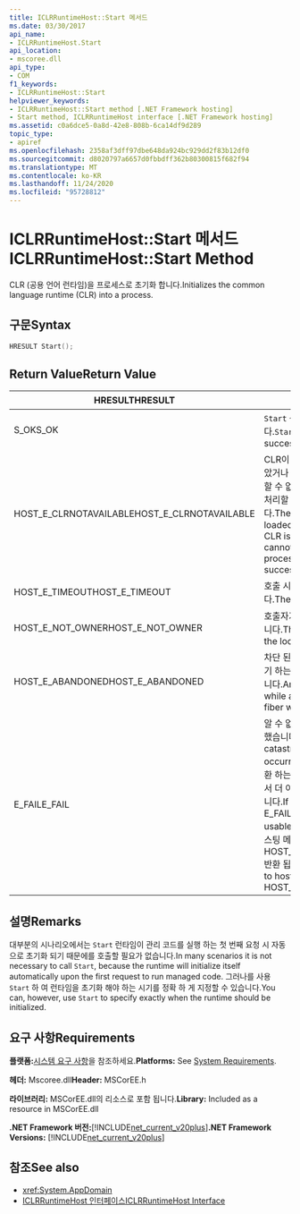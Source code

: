 ```yaml
---
title: ICLRRuntimeHost::Start 메서드
ms.date: 03/30/2017
api_name:
- ICLRRuntimeHost.Start
api_location:
- mscoree.dll
api_type:
- COM
f1_keywords:
- ICLRRuntimeHost::Start
helpviewer_keywords:
- ICLRRuntimeHost::Start method [.NET Framework hosting]
- Start method, ICLRRuntimeHost interface [.NET Framework hosting]
ms.assetid: c0a6dce5-0a8d-42e8-808b-6ca14df9d289
topic_type:
- apiref
ms.openlocfilehash: 2358af3dff97dbe648da924bc929dd2f83b12df0
ms.sourcegitcommit: d8020797a6657d0fbbdff362b80300815f682f94
ms.translationtype: MT
ms.contentlocale: ko-KR
ms.lasthandoff: 11/24/2020
ms.locfileid: "95728812"
---
```

# <a name="iclrruntimehoststart-method"></a><span data-ttu-id="50297-102">ICLRRuntimeHost::Start 메서드</span><span class="sxs-lookup"><span data-stu-id="50297-102">ICLRRuntimeHost::Start Method</span></span>

<span data-ttu-id="50297-103">CLR (공용 언어 런타임)을 프로세스로 초기화 합니다.</span><span class="sxs-lookup"><span data-stu-id="50297-103">Initializes the common language runtime (CLR) into a process.</span></span>  
  
## <a name="syntax"></a><span data-ttu-id="50297-104">구문</span><span class="sxs-lookup"><span data-stu-id="50297-104">Syntax</span></span>  
  
```cpp  
HRESULT Start();  
```  
  
## <a name="return-value"></a><span data-ttu-id="50297-105">Return Value</span><span class="sxs-lookup"><span data-stu-id="50297-105">Return Value</span></span>  
  
|<span data-ttu-id="50297-106">HRESULT</span><span class="sxs-lookup"><span data-stu-id="50297-106">HRESULT</span></span>|<span data-ttu-id="50297-107">설명</span><span class="sxs-lookup"><span data-stu-id="50297-107">Description</span></span>|  
|-------------|-----------------|  
|<span data-ttu-id="50297-108">S_OK</span><span class="sxs-lookup"><span data-stu-id="50297-108">S_OK</span></span>|<span data-ttu-id="50297-109">`Start` 성공적으로 반환 되었습니다.</span><span class="sxs-lookup"><span data-stu-id="50297-109">`Start` returned successfully.</span></span>|  
|<span data-ttu-id="50297-110">HOST_E_CLRNOTAVAILABLE</span><span class="sxs-lookup"><span data-stu-id="50297-110">HOST_E_CLRNOTAVAILABLE</span></span>|<span data-ttu-id="50297-111">CLR이 프로세스에 로드 되지 않았거나 CLR이 관리 코드를 실행할 수 없거나 호출을 성공적으로 처리할 수 없는 상태에 있습니다.</span><span class="sxs-lookup"><span data-stu-id="50297-111">The CLR has not been loaded into a process, or the CLR is in a state in which it cannot run managed code or process the call successfully.</span></span>|  
|<span data-ttu-id="50297-112">HOST_E_TIMEOUT</span><span class="sxs-lookup"><span data-stu-id="50297-112">HOST_E_TIMEOUT</span></span>|<span data-ttu-id="50297-113">호출 시간이 초과 되었습니다.</span><span class="sxs-lookup"><span data-stu-id="50297-113">The call timed out.</span></span>|  
|<span data-ttu-id="50297-114">HOST_E_NOT_OWNER</span><span class="sxs-lookup"><span data-stu-id="50297-114">HOST_E_NOT_OWNER</span></span>|<span data-ttu-id="50297-115">호출자가 잠금을 소유 하지 않습니다.</span><span class="sxs-lookup"><span data-stu-id="50297-115">The caller does not own the lock.</span></span>|  
|<span data-ttu-id="50297-116">HOST_E_ABANDONED</span><span class="sxs-lookup"><span data-stu-id="50297-116">HOST_E_ABANDONED</span></span>|<span data-ttu-id="50297-117">차단 된 스레드나 파이버에서 대기 하는 동안 이벤트를 취소 했습니다.</span><span class="sxs-lookup"><span data-stu-id="50297-117">An event was canceled while a blocked thread or fiber was waiting on it.</span></span>|  
|<span data-ttu-id="50297-118">E_FAIL</span><span class="sxs-lookup"><span data-stu-id="50297-118">E_FAIL</span></span>|<span data-ttu-id="50297-119">알 수 없는 치명적인 오류가 발생 했습니다.</span><span class="sxs-lookup"><span data-stu-id="50297-119">An unknown catastrophic failure occurred.</span></span> <span data-ttu-id="50297-120">메서드가 E_FAIL 반환 하는 경우 해당 프로세스 내에서 더 이상 CLR을 사용할 수 없습니다.</span><span class="sxs-lookup"><span data-stu-id="50297-120">If a method returns E_FAIL, the CLR is no longer usable within the process.</span></span> <span data-ttu-id="50297-121">호스팅 메서드를 이후에 호출 하면 HOST_E_CLRNOTAVAILABLE 반환 됩니다.</span><span class="sxs-lookup"><span data-stu-id="50297-121">Subsequent calls to hosting methods return HOST_E_CLRNOTAVAILABLE.</span></span>|  
  
## <a name="remarks"></a><span data-ttu-id="50297-122">설명</span><span class="sxs-lookup"><span data-stu-id="50297-122">Remarks</span></span>  

 <span data-ttu-id="50297-123">대부분의 시나리오에서는 `Start` 런타임이 관리 코드를 실행 하는 첫 번째 요청 시 자동으로 초기화 되기 때문에를 호출할 필요가 없습니다.</span><span class="sxs-lookup"><span data-stu-id="50297-123">In many scenarios it is not necessary to call `Start`, because the runtime will initialize itself automatically upon the first request to run managed code.</span></span> <span data-ttu-id="50297-124">그러나를 사용 `Start` 하 여 런타임을 초기화 해야 하는 시기를 정확 하 게 지정할 수 있습니다.</span><span class="sxs-lookup"><span data-stu-id="50297-124">You can, however, use `Start` to specify exactly when the runtime should be initialized.</span></span>  
  
## <a name="requirements"></a><span data-ttu-id="50297-125">요구 사항</span><span class="sxs-lookup"><span data-stu-id="50297-125">Requirements</span></span>  

 <span data-ttu-id="50297-126">**플랫폼:**[시스템 요구 사항](../../get-started/system-requirements.md)을 참조하세요.</span><span class="sxs-lookup"><span data-stu-id="50297-126">**Platforms:** See [System Requirements](../../get-started/system-requirements.md).</span></span>  
  
 <span data-ttu-id="50297-127">**헤더:** Mscoree.dll</span><span class="sxs-lookup"><span data-stu-id="50297-127">**Header:** MSCorEE.h</span></span>  
  
 <span data-ttu-id="50297-128">**라이브러리:** MSCorEE.dll의 리소스로 포함 됩니다.</span><span class="sxs-lookup"><span data-stu-id="50297-128">**Library:** Included as a resource in MSCorEE.dll</span></span>  
  
 <span data-ttu-id="50297-129">**.NET Framework 버전:**[!INCLUDE[net_current_v20plus](../../../../includes/net-current-v20plus-md.md)]</span><span class="sxs-lookup"><span data-stu-id="50297-129">**.NET Framework Versions:** [!INCLUDE[net_current_v20plus](../../../../includes/net-current-v20plus-md.md)]</span></span>  
  
## <a name="see-also"></a><span data-ttu-id="50297-130">참조</span><span class="sxs-lookup"><span data-stu-id="50297-130">See also</span></span>

- <xref:System.AppDomain>
- [<span data-ttu-id="50297-131">ICLRRuntimeHost 인터페이스</span><span class="sxs-lookup"><span data-stu-id="50297-131">ICLRRuntimeHost Interface</span></span>](iclrruntimehost-interface.md)
